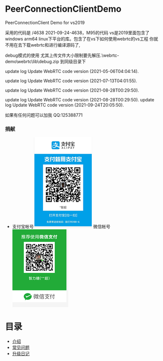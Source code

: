 # PeerConnectionClientDemo
PeerConnectionClient Demo for vs2019


采用的代码是 /4638   2021-09-24-4638，M95的代码
vs是2019里面包含了windows  arm64  linux下平台的库。包含了在vs下如何使用webrtc的vs工程
你就不用在去下载webrtc和进行编译源码了,


debug模式的使用 尤其上传文件大小限制要先解压.\webrtc-demo\webrtc\lib\debug.zip 到同级目录下




update log 
Update WebRTC code version (2021-05-06T04:04:14).

update log 
Update WebRTC code version (2021-07-13T04:01:55).

update log 
Update WebRTC code version (2021-08-28T00:29:50).

update log 
Update WebRTC code version (2021-08-28T00:29:50).
update log 
Update WebRTC code version (2021-09-24T20:05:50).


如果有任何问题可以加我 QQ:125388771

### 捐献
- 支付宝帐号![img](./doc/alipay.jpg) 微信帐号![img](./doc/wechat.png) 


# 目录

* [介绍](README.md)
* [常见问题](qa.md)
* [升级日记](update-log.md)